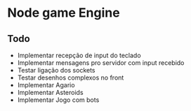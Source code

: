 # Node game Engine



## Todo

- Implementar recepção de input do teclado
- Implementar mensagens pro servidor com input recebido
- Testar ligação dos sockets
- Testar desenhos complexos no front
- Implementar Agario
- Implementar Asteroids
- Implementar Jogo com bots